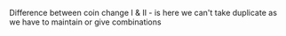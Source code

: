 
Difference between coin change I & II - is here we can't take duplicate as we have to maintain or give combinations



